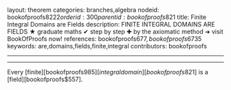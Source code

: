 layout: theorem
categories: branches,algebra
nodeid: bookofproofs$8222
orderid: 300
parentid: bookofproofs$821
title: Finite Integral Domains are Fields
description: FINITE INTEGRAL DOMAINS ARE FIELDS &#9733; graduate maths &#10004; step by step &#10010; by the axiomatic method &#10140; visit BookOfProofs now!
references: bookofproofs$677,bookofproofs$6735
keywords: are,domains,fields,finite,integral
contributors: bookofproofs

---


---

Every [finite][bookofproofs$985] [integral domain][bookofproofs$821] is a [field][bookofproofs$557].